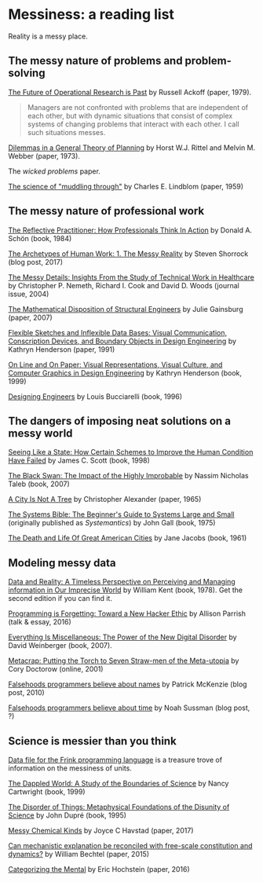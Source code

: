 # Messiness: a reading list

Reality is a messy place.


## The messy nature of problems and problem-solving

[The Future of Operational Research is Past](https://ackoffcenter.blogs.com/files/the-future-of-operational-research-is-past.pdf) by Russell Ackoff (paper, 1979). 

> Managers are not confronted with problems that are independent of each other, but with dynamic situations that consist of complex systems of changing problems that interact with each other. I call such situations messes.

[Dilemmas in a General Theory of Planning](https://link.springer.com/article/10.1007/BF01405730) by Horst W.J. Rittel and Melvin M. Webber (paper, 1973).

The *wicked problems* paper.

[The science of "muddling through"](https://faculty.washington.edu/mccurdy/SciencePolicy/Lindblom%20Muddling%20Through.pdf) by Charles E. Lindblom (paper, 1959)


## The messy nature of professional work

[The Reflective Practitioner: How Professionals Think In Action](https://www.amazon.com/Reflective-Practitioner-Professionals-Think-Action/dp/0465068782) by Donald A. Schön (book, 1984)

[The Archetypes of Human Work: 1. The Messy Reality](https://humanisticsystems.com/2017/01/13/the-archetypes-of-human-work/) by Steven Shorrock (blog post, 2017)

[The Messy Details: Insights From the Study of Technical Work in
Healthcare](https://ieeexplore.ieee.org/document/1344116) by Christopher P.
Nemeth, Richard I. Cook and David D. Woods (journal issue, 2004)

[The Mathematical Disposition of Structural Engineers](https://www.jstor.org/stable/30034962) by Julie Gainsburg (paper, 2007)

[Flexible Sketches and Inflexible Data Bases: Visual Communication, Conscription Devices, and Boundary Objects in Design Engineering](https://doi.org/10.1177/016224399101600402) by Kathryn Henderson (paper, 1991)

[On Line and On Paper: Visual Representations, Visual Culture, and Computer Graphics in Design Engineering](https://mitpress.mit.edu/books/line-and-paper) by Kathryn Henderson (book, 1999)

[Designing Engineers](https://mitpress.mit.edu/books/designing-engineers) by Louis Bucciarelli (book, 1996)

## The dangers of imposing neat solutions on a messy world

[Seeing Like a State: How Certain Schemes to Improve the Human Condition Have Failed](https://www.amazon.com/dp/B00D8JJYWA/) by James C. Scott (book, 1998)

[The Black Swan: The Impact of the Highly Improbable](https://www.amazon.com/dp/B00139XTG4) by Nassim Nicholas Taleb (book, 2007)

[A City Is Not A Tree](https://www.patternlanguage.com/archive/cityisnotatree.html) by Christopher Alexander (paper, 1965)

[The Systems Bible: The Beginner's Guide to Systems Large and Small](https://www.amazon.com/Systems-Bible-Beginners-Guide-Large/dp/0961825170/) (originally published as *Systemantics*) by John Gall (book, 1975)

[The Death and Life Of Great American Cities](https://www.amazon.com/Death-Life-Great-American-Cities/dp/067974195X) by Jane Jacobs (book, 1961)

## Modeling messy data

[Data and Reality: A Timeless Perspective on Perceiving and Managing information in Our Imprecise World](https://www.amazon.com/Data-Reality-Perspective-Perceiving-Information-ebook/dp/B0086WGJ7W) by William Kent (book, 1978). Get the second edition if you can find it.

[Programming is Forgetting: Toward a New Hacker Ethic](http://opentranscripts.org/transcript/programming-forgetting-new-hacker-ethic/)
by Allison Parrish (talk & essay, 2016)

[Everything Is Miscellaneous: The Power of the New Digital Disorder](https://www.amazon.com/dp/B000R7PUW4) by David Weinberger (book, 2007).

[Metacrap: Putting the Torch to Seven Straw-men of the Meta-utopia](https://people.well.com/user/doctorow/metacrap.htm) by Cory Doctorow (online, 2001)

[Falsehoods programmers believe about names](https://www.kalzumeus.com/2010/06/17/falsehoods-programmers-believe-about-names/) by Patrick McKenzie (blog post, 2010)

[Falsehoods programmers believe about time](https://infiniteundo.com/post/25326999628/falsehoods-programmers-believe-about-time)
by Noah Sussman (blog post, ?)


## Science is messier than you think

[Data file for the Frink programming language](https://frinklang.org/frinkdata/units.txt) is a treasure trove of information on the messiness of units.

[The Dappled World: A Study of the Boundaries of Science](https://www.amazon.com/Dappled-World-Study-Boundaries-Science/dp/0521644119) by Nancy Cartwright (book, 1999)

[The Disorder of Things: Metaphysical Foundations of the Disunity of Science](https://www.amazon.com/Disorder-Things-Metaphysical-Foundations-Disunity/dp/0674212614) by John Dupré (book, 1995)

[Messy Chemical Kinds](https://academic.oup.com/bjps/article/69/3/719/3603393) by Joyce C Havstad (paper, 2017)

[Can mechanistic explanation be reconciled with free-scale constitution and dynamics?](https://www.sciencedirect.com/science/article/pii/S136984861500059X) by William Bechtel (paper, 2015)

[Categorizing the Mental](https://academic.oup.com/pq/article-abstract/66/265/745/2223237) by Eric Hochstein (paper, 2016)
